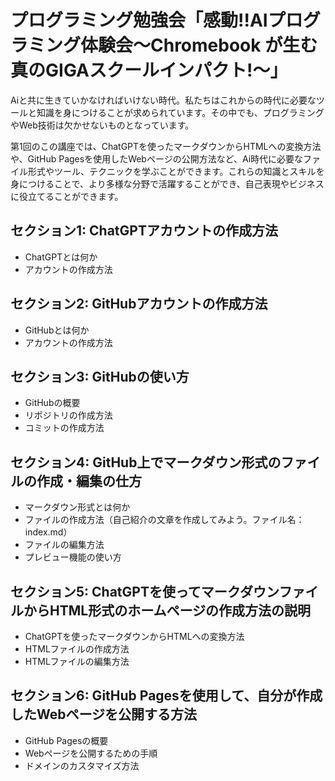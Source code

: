 # プログラミング勉強会「感動!!AIプログラミング体験会～Chromebook が生む真のGIGAスクールインパクト!～」

Aiと共に生きていかなければいけない時代。私たちはこれからの時代に必要なツールと知識を身につけることが求められています。その中でも、プログラミングやWeb技術は欠かせないものとなっています。

第1回のこの講座では、ChatGPTを使ったマークダウンからHTMLへの変換方法や、GitHub Pagesを使用したWebページの公開方法など、Ai時代に必要なファイル形式やツール、テクニックを学ぶことができます。これらの知識とスキルを身につけることで、より多様な分野で活躍することができ、自己表現やビジネスに役立てることができます。

## セクション1: ChatGPTアカウントの作成方法
- ChatGPTとは何か
- アカウントの作成方法

## セクション2: GitHubアカウントの作成方法
- GitHubとは何か
- アカウントの作成方法

## セクション3: GitHubの使い方
- GitHubの概要
- リポジトリの作成方法
- コミットの作成方法

## セクション4: GitHub上でマークダウン形式のファイルの作成・編集の仕方
- マークダウン形式とは何か
- ファイルの作成方法（自己紹介の文章を作成してみよう。ファイル名：index.md）
- ファイルの編集方法
- プレビュー機能の使い方

## セクション5: ChatGPTを使ってマークダウンファイルからHTML形式のホームページの作成方法の説明
- ChatGPTを使ったマークダウンからHTMLへの変換方法
- HTMLファイルの作成方法
- HTMLファイルの編集方法

## セクション6: GitHub Pagesを使用して、自分が作成したWebページを公開する方法
- GitHub Pagesの概要
- Webページを公開するための手順
- ドメインのカスタマイズ方法

